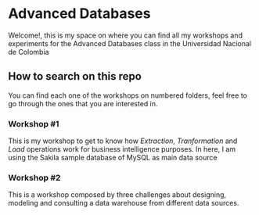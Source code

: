 # Advanced Databases

Welcome!, this is my space on where you can find all my workshops and experiments for the Advanced Databases class in the Universidad Nacional de Colombia

## How to search on this repo

You can find each one of the workshops on numbered folders, feel free to go through the ones that you are interested in.

### Workshop #1

This is my workshop to get to know how *Extraction*, *Tranformation* and *Load* operations work for business intelligence purposes. In here, I am using the Sakila sample database of MySQL as main data source

### Workshop #2

This is a workshop composed by three challenges about designing, modeling and consulting a data warehouse from different data sources.